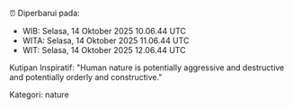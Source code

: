 ⏰ Diperbarui pada:
- WIB: Selasa, 14 Oktober 2025 10.06.44 UTC
- WITA: Selasa, 14 Oktober 2025 11.06.44 UTC
- WIT: Selasa, 14 Oktober 2025 12.06.44 UTC

Kutipan Inspiratif:
"Human nature is potentially aggressive and destructive and potentially orderly and constructive."


Kategori: nature

